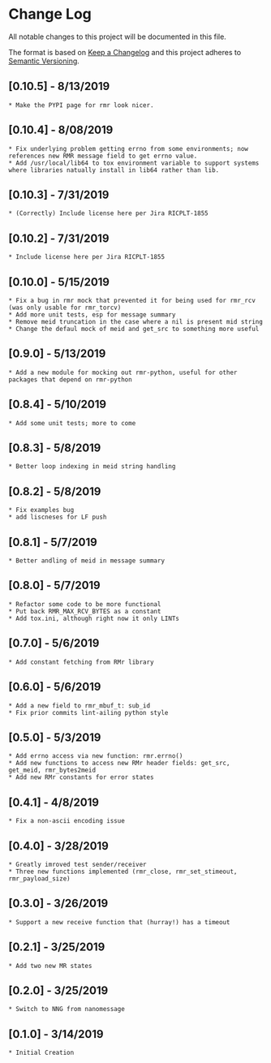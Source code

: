 # Change Log
All notable changes to this project will be documented in this file.

The format is based on [Keep a Changelog](http://keepachangelog.com/)
and this project adheres to [Semantic Versioning](http://semver.org/).

## [0.10.5] - 8/13/2019
    * Make the PYPI page for rmr look nicer.

## [0.10.4] - 8/08/2019
    * Fix underlying problem getting errno from some environments; now references new RMR message field to get errno value.
	* Add /usr/local/lib64 to tox environment variable to support systems where libraries natually install in lib64 rather than lib.

## [0.10.3] - 7/31/2019
    * (Correctly) Include license here per Jira RICPLT-1855

## [0.10.2] - 7/31/2019
    * Include license here per Jira RICPLT-1855

## [0.10.0] - 5/15/2019
    * Fix a bug in rmr mock that prevented it for being used for rmr_rcv (was only usable for rmr_torcv)
    * Add more unit tests, esp for message summary
    * Remove meid truncation in the case where a nil is present mid string
    * Change the defaul mock of meid and get_src to something more useful

## [0.9.0] - 5/13/2019
    * Add a new module for mocking out rmr-python, useful for other packages that depend on rmr-python

## [0.8.4] - 5/10/2019
    * Add some unit tests; more to come

## [0.8.3] - 5/8/2019
    * Better loop indexing in meid string handling

## [0.8.2] - 5/8/2019
    * Fix examples bug
    * add liscneses for LF push

## [0.8.1] - 5/7/2019
    * Better andling of meid in message summary

## [0.8.0] - 5/7/2019
    * Refactor some code to be more functional
    * Put back RMR_MAX_RCV_BYTES as a constant
    * Add tox.ini, although right now it only LINTs

## [0.7.0] - 5/6/2019
    * Add constant fetching from RMr library

## [0.6.0] - 5/6/2019
    * Add a new field to rmr_mbuf_t: sub_id
    * Fix prior commits lint-ailing python style

## [0.5.0] - 5/3/2019
    * Add errno access via new function: rmr.errno()
    * Add new functions to access new RMr header fields: get_src, get_meid, rmr_bytes2meid
    * Add new RMr constants for error states

## [0.4.1] - 4/8/2019
    * Fix a non-ascii encoding issue

## [0.4.0] - 3/28/2019
    * Greatly imroved test sender/receiver
    * Three new functions implemented (rmr_close, rmr_set_stimeout, rmr_payload_size)

## [0.3.0] - 3/26/2019
    * Support a new receive function that (hurray!) has a timeout

## [0.2.1] - 3/25/2019
    * Add two new MR states

## [0.2.0] - 3/25/2019
    * Switch to NNG from nanomessage

## [0.1.0] - 3/14/2019
    * Initial Creation
